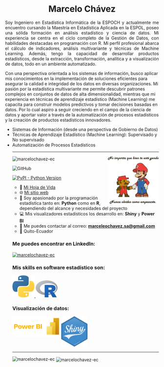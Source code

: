 <h1 align="center">Marcelo Chávez</h1>
<p align="justify">
Soy Ingeniero en Estadística Informática de la ESPOCH y actualmente me encuentro cursando la Maestría en Estadística Aplicada en la ESPOL, poseo una sólida formación en análisis estadístico y ciencia de datos. Mi experiencia se centra en el ciclo completo de la Gestión de Datos, con habilidades destacadas en programación con R. Mi perfil profesional abarca el cálculo de indicadores, análisis multivariante y técnicas de Machine Learning. Además, tengo la capacidad de desarrollar productos estadísticos, desde la extracción, transformación, analítica y a visualización de datos, todo en un ambiente automatizado.
 
Con una perspectiva orientada a los sistemas de información, busco aplicar mis conocimientos en la implementación de soluciones eficientes para asegurar la calidad e integridad de los datos en diversas organizaciones. Mi pasión por la estadística multivariante me permite descubrir patrones complejos en conjuntos de datos de alta dimensionalidad, mientras que mi experiencia en técnicas de aprendizaje estadístico (Machine Learning) me capacita para construir modelos predictivos y tomar decisiones basadas en datos. Por lo cual aspiro a seguir creciendo en el campo de la ciencia de datos y aportar valor a través de la automatización de procesos estadísticos y la creación de productos estadísticos innovadores.
</p>
<ul>
<li>Sistemas de Información (desde una perspectiva de Gobierno de Datos)</li>
<li>Técnicas de Aprendizaje Estadístico (Machine Learning): Supervisado y No supervisado</li>
<li>Automatización de Procesos Estadísticos</li>
<hr>
 
<img align="right" alt="Coding" width="35%" src="/documentos/mario_bros.png">

<p align="left"> <img src="https://komarev.com/ghpvc/?username=marcelochavez-ec&label=Profile%20views&color=0e75b6&style=flat" alt="marcelochavez-ec"/></p>

![GitHub](https://img.shields.io/github/license/marcelochavez-ec/marcelochavez-ec)

[![PyPI - Python Version](https://img.shields.io/pypi/pyversions/dash.svg?color=dark-green)](https://github.com/marcelochavez-ec/)
 
- 🔭 <a href="documentos/CV - Marcelo Chávez.pdf" target="_blank">Mi Hoja de Vida</a>
- 🌐 <a href="https://marcelochavez-ec.github.io/" target="_blank">Mi sitio web</a>
- 🐍 Soy apasionado por la programación estadística tanto en: **Python** como en **R**, dependiendo del alcance y necesidades del proyecto
- 💻 Mis visualizadores estadísticos los desarrollo en: **Shiny** y **Power BI**
- 📧 Me puedes contactar al correo: **marceleochavez.sa@gmail.com**
- 📍 Quito-Ecuador

<h3 align="left">Me puedes encontrar en LinkedIn:</h3>
<p align="left">
 
<a href="https://www.linkedin.com/in/marcelochavezec/" target="blank"><img align="center" src="https://raw.githubusercontent.com/rahuldkjain/github-profile-readme-generator/master/src/images/icons/Social/linked-in-alt.svg" alt="marcelochavez-ec" height="30" width="40" /></a>
</p>

<h3 align="left">Mis skills en software estadístico son:</h3>
<p align="left"> <a href="https://www.python.org/" target="_blank" rel="noreferrer"> <img src="/documentos/python_logo.png" alt="Python" width="15%" height="15%"/> </a> <a href="https://www.r-project.org/" target="_blank" rel="noreferrer"> <img src="/documentos/Rlogo.png" alt="R" width="15%" height="15%"/></a>
<h3 align="left">Visualización de datos:</h3>
</p><img align="left" alt="Power BI" width="160" src="/documentos/powerbi.png">
<img src='/documentos/shiny_1.png' height='100'/>
<hr>
<p>&nbsp;<img align="left" src="https://github-readme-stats-sigma-five.vercel.app/api/top-langs/?username=marcelochavez-ec&show_icons=true&locale=en" alt="marcelochavez-ec"><img align="center" src="https://github-readme-stats.vercel.app/api?username=marcelochavez-ec&show_icons=true&locale=en" alt="marcelochavez-ec"></p>
